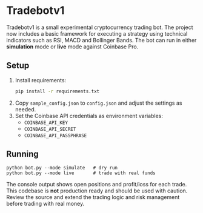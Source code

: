# Tradebotv1

Tradebotv1 is a small experimental cryptocurrency trading bot. The
project now includes a basic framework for executing a strategy using
technical indicators such as RSI, MACD and Bollinger Bands. The bot can
run in either **simulation** mode or **live** mode against Coinbase Pro.

## Setup

1. Install requirements:
   ```bash
   pip install -r requirements.txt
   ```
2. Copy `sample_config.json` to `config.json` and adjust the settings
   as needed.
3. Set the Coinbase API credentials as environment variables:
   - `COINBASE_API_KEY`
   - `COINBASE_API_SECRET`
   - `COINBASE_API_PASSPHRASE`

## Running

```
python bot.py --mode simulate   # dry run
python bot.py --mode live       # trade with real funds
```

The console output shows open positions and profit/loss for each trade.
This codebase is **not** production ready and should be used with
caution. Review the source and extend the trading logic and risk
management before trading with real money.

